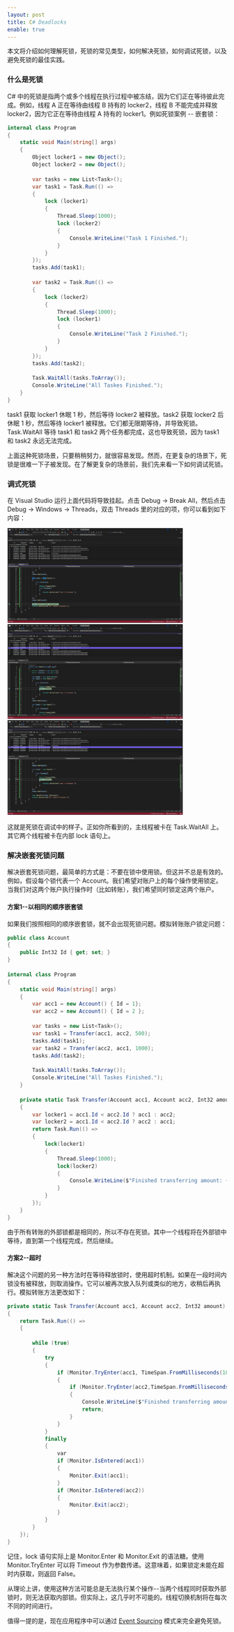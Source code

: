 ```yaml
---
layout: post
title: C# Deadlocks
enable: true
---
```


本文将介绍如何理解死锁，死锁的常见类型，如何解决死锁，如何调试死锁，以及避免死锁的最佳实践。

### 什么是死锁

C# 中的死锁是指两个或多个线程在执行过程中被冻结，因为它们正在等待彼此完成。例如，线程 A 正在等待由线程 B 持有的 locker2，线程 B 不能完成并释放 locker2，因为它正在等待由线程 A 持有的 locker1。例如死锁案例 -- 嵌套锁：

```c#
internal class Program
{
    static void Main(string[] args)
    {
        Object locker1 = new Object();
        Object locker2 = new Object();

        var tasks = new List<Task>();
        var task1 = Task.Run(() =>
        {
            lock (locker1)
            {
                Thread.Sleep(1000);
                lock (locker2)
                {
                    Console.WriteLine("Task 1 Finished.");
                }
            }
        });
        tasks.Add(task1);

        var task2 = Task.Run(() =>
        {
            lock (locker2)
            {
                Thread.Sleep(1000);
                lock (locker1)
                {
                    Console.WriteLine("Task 2 Finished.");
                }
            }
        });
        tasks.Add(task2);

        Task.WaitAll(tasks.ToArray());
        Console.WriteLine("All Taskes Finished.");
    }
}
```
task1 获取 locker1 休眠 1 秒，然后等待 locker2 被释放。task2 获取 locker2 后休眠 1 秒，然后等待 locker1 被释放。它们都无限期等待，并导致死锁。Task.WaitAll 等待 task1 和 task2 两个任务都完成，这也导致死锁，因为 task1 和 task2 永远无法完成。

上面这种死锁场景，只要稍稍努力，就很容易发现。然而，在更复杂的场景下，死锁是很难一下子被发现。在了解更复杂的场景前，我们先来看一下如何调试死锁。

### 调式死锁

在 Visual Studio 运行上面代码将导致挂起。点击 Debug -> Break All，然后点击 Debug -> Windows -> Threads，双击 Threads 里的对应的项，你可以看到如下内容：

<img src="/images/deadlock-waitwall.png" width="80%">

<img src="/images/deadlock-task1.png" width="80%">

<img src="/images/deadlock-task2.png" width="80%">

这就是死锁在调试中的样子。正如你所看到的，主线程被卡在 Task.WaitAll 上。其它两个线程被卡在内部 lock 语句上。

### 解决嵌套死锁问题

解决嵌套死锁问题，最简单的方式是：不要在锁中使用锁。但这并不总是有效的。例如，假设每个锁代表一个 Account。我们希望对账户上的每个操作使用锁定。当我们对这两个账户执行操作时（比如转账），我们希望同时锁定这两个账户。

#### 方案1--以相同的顺序嵌套锁

如果我们按照相同的顺序嵌套锁，就不会出现死锁问题。模拟转账账户锁定问题：
```C#
public class Account
{
    public Int32 Id { get; set; }
}

internal class Program
{
    static void Main(string[] args)
    {
        var acc1 = new Account() { Id = 1};
        var acc2 = new Account() { Id = 2 };

        var tasks = new List<Task>();
        var task1 = Transfer(acc1, acc2, 500);
        tasks.Add(task1);
        var task2 = Transfer(acc2, acc1, 1000);
        tasks.Add(task2);

        Task.WaitAll(tasks.ToArray());
        Console.WriteLine("All Taskes Finished.");
    }

    private static Task Transfer(Account acc1, Account acc2, Int32 amount)
    {
        var locker1 = acc1.Id < acc2.Id ? acc1 : acc2;
        var locker2 = acc1.Id < acc2.Id ? acc2 : acc1;
        return Task.Run(() =>
        {
            lock(locker1)
            {
                Thread.Sleep(1000);
                lock(locker2)
                {
                    Console.WriteLine($"Finished transferring amount: {amount}");
                }
            }
        });
    }
}
```

由于所有转账的外部锁都是相同的，所以不存在死锁。其中一个线程将在外部锁中等待，直到第一个线程完成，然后继续。

#### 方案2--超时

解决这个问题的另一种方法时在等待释放锁时，使用超时机制。如果在一段时间内锁没有被释放，则取消操作。它可以被再次放入队列或类似的地方，收稍后再执行。模拟转账方法更改如下：

```C#
private static Task Transfer(Account acc1, Account acc2, Int32 amount)
{
    return Task.Run(() =>
    {
        
        while (true)
        {
            try 
            {
                if (Monitor.TryEnter(acc1, TimeSpan.FromMilliseconds(100)))
                {
                    if (Monitor.TryEnter(acc2,TimeSpan.FromMilliseconds(100)))
                    {
                        Console.WriteLine($"Finished transferring amount: {amount}");
                        return;
                    }
                }
            } 
            finally
            {
                var 
                if (Monitor.IsEntered(acc1))
                {
                    Monitor.Exit(acc1);
                }
                if (Monitor.IsEntered(acc2))
                {
                    Monitor.Exit(acc2);
                }
            }
        }
    });
}
```

记住，lock 语句实际上是 Monitor.Enter 和 Monitor.Exit 的语法糖。使用 Monitor.TryEnter 可以将 Timeout 作为参数传递。这意味着，如果锁定未能在超时内获取，则返回 False。

从理论上讲，使用这种方法可能总是无法执行某个操作--当两个线程同时获取外部锁时，则无法获取内部锁。但实际上，这几乎时不可能的。线程切换机制将在每次不同的时间进行。

值得一提的是，现在应用程序中可以通过 [Event Sourcing](https://martinfowler.com/eaaDev/EventSourcing.html) 模式来完全避免死锁。
